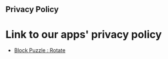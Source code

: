 ## Privacy Policy

# Link to our apps' privacy policy

*   [Block Puzzle : Rotate](https://www.restudio.space/BlockPuzzle-Rotate/)
